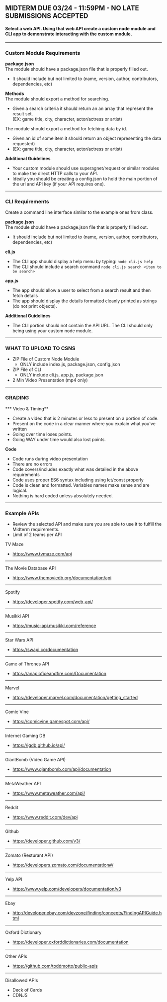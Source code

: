 ## MIDTERM DUE 03/24 - 11:59PM - NO LATE SUBMISSIONS ACCEPTED

#### Select a web API.  Using that web API create a custom node module and CLI app to demonstrate interacting with the custom module.

---
### Custom Module Requirements

**package.json** <br/>
The module should have a package.json file that is properly filled out.
  - It should include but not limited to (name, version, author, contributors, dependencies, etc)

**Methods** <br/>
The module should export a method for searching.
  - Given a search criteria it should return an an array that represent the result set. <br/>
    (EX: game title, city, character, actor/actress or artist)

The module should export a method for fetching data by id. <br/>
  - Given an id of some item it should return an object representing the data requested) <br/>
  - (EX: game title, city, character, actor/actress or artist)

**Additional Guidelines**
  - Your custom module should use superagnet/request or similar modules to make the direct HTTP calls to your API.
  - Ideally you should be creating a config.json to hold the main portion of the url and API key (if your API requires one).

---

### CLI Requirements
Create a command line interface similar to the example ones from class.

**package.json** <br/>
The module should have a package.json file that is properly filled out.
  - It should include but not limited to (name, version, author, contributors, dependencies, etc)

**cli.js** <br/>
  - The CLI app should display a help menu by typing: `node cli.js help`
  - The CLI should include a search command `node cli.js search <item to be search>`

 **app.js** <br/>
  - The app should allow a user to select from a search result and then fetch details
  - The app should display the details formatted cleanly printed as strings (do not print objects).

**Additional Guidelines**
  - The CLI portion should not contain the API URL. The CLI should only being using your custom node module.

---

### WHAT TO UPLOAD TO CSNS

- ZIP File of Custom Node Module
  - ONLY include index.js, package.json, config.json
- ZIP File of CLI
  - ONLY include cli.js, app.js, package.json
- 2 Min Video Presentation (mp4 only)

---

### GRADING

*** Video & Timing**
  - Create a video that is 2 minutes or less to present on a portion of code.
  - Present on the code in a clear manner where you explain what you've written
  - Going over time loses points.
  - Going WAY under time would also lost points.

**Code**
  - Code runs during video presentation
  - There are no errors
  - Code covers/includes exactly what was detailed in the above requirements
  - Code uses proper ES6 syntax including using let/const properly 
  - Code is clean and formatted.  Variables names make sense and are logical.
  - Nothing is hard coded unless absolutely needed.

---

### Example APIs <br/>
  - Review the selected API and make sure you are able to use it to fulfill the Midterm requirements.
  - Limit of 2 teams per API

TV Maze
- https://www.tvmaze.com/api

---
The Movie Database API
- https://www.themoviedb.org/documentation/api

---
Spotify
- https://developer.spotify.com/web-api/

---
Musikki API
- https://music-api.musikki.com/reference

---
Star Wars API
- https://swapi.co/documentation

---

Game of Thrones API
- https://anapioficeandfire.com/Documentation

---

Marvel
- https://developer.marvel.com/documentation/getting_started

---
Comic Vine
- https://comicvine.gamespot.com/api/

---
Internet Gaming DB
- https://igdb.github.io/api/

---
GiantBomb (Video Game API)
- https://www.giantbomb.com/api/documentation

---
MetaWeather API
- https://www.metaweather.com/api/

---
Reddit
- https://www.reddit.com/dev/api

---
Github
- https://developer.github.com/v3/

---
Zomato (Resturant API)
- https://developers.zomato.com/documentation#/

---

Yelp API
- https://www.yelp.com/developers/documentation/v3

---

Ebay
- http://developer.ebay.com/devzone/finding/concepts/FindingAPIGuide.html

---
Oxford Dictionary
- https://developer.oxforddictionaries.com/documentation


---
Other APIs
- https://github.com/toddmotto/public-apis

---

Disallowed APIs
- Deck of Cards
- CDNJS



